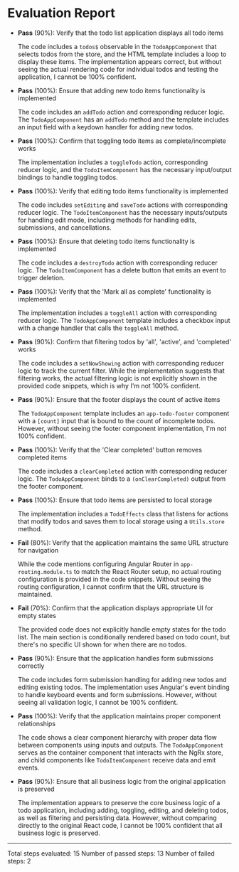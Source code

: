 # Evaluation Report

- **Pass** (90%): Verify that the todo list application displays all todo items

    The code includes a `todos$` observable in the `TodoAppComponent` that selects todos from the store, and the HTML template includes a loop to display these items. The implementation appears correct, but without seeing the actual rendering code for individual todos and testing the application, I cannot be 100% confident.

- **Pass** (100%): Ensure that adding new todo items functionality is implemented

    The code includes an `addTodo` action and corresponding reducer logic. The `TodoAppComponent` has an `addTodo` method and the template includes an input field with a keydown handler for adding new todos.

- **Pass** (100%): Confirm that toggling todo items as complete/incomplete works

    The implementation includes a `toggleTodo` action, corresponding reducer logic, and the `TodoItemComponent` has the necessary input/output bindings to handle toggling todos.

- **Pass** (100%): Verify that editing todo items functionality is implemented

    The code includes `setEditing` and `saveTodo` actions with corresponding reducer logic. The `TodoItemComponent` has the necessary inputs/outputs for handling edit mode, including methods for handling edits, submissions, and cancellations.

- **Pass** (100%): Ensure that deleting todo items functionality is implemented

    The code includes a `destroyTodo` action with corresponding reducer logic. The `TodoItemComponent` has a delete button that emits an event to trigger deletion.

- **Pass** (100%): Verify that the 'Mark all as complete' functionality is implemented

    The implementation includes a `toggleAll` action with corresponding reducer logic. The `TodoAppComponent` template includes a checkbox input with a change handler that calls the `toggleAll` method.

- **Pass** (90%): Confirm that filtering todos by 'all', 'active', and 'completed' works

    The code includes a `setNowShowing` action with corresponding reducer logic to track the current filter. While the implementation suggests that filtering works, the actual filtering logic is not explicitly shown in the provided code snippets, which is why I'm not 100% confident.

- **Pass** (90%): Ensure that the footer displays the count of active items

    The `TodoAppComponent` template includes an `app-todo-footer` component with a `[count]` input that is bound to the count of incomplete todos. However, without seeing the footer component implementation, I'm not 100% confident.

- **Pass** (100%): Verify that the 'Clear completed' button removes completed items

    The code includes a `clearCompleted` action with corresponding reducer logic. The `TodoAppComponent` binds to a `(onClearCompleted)` output from the footer component.

- **Pass** (100%): Ensure that todo items are persisted to local storage

    The implementation includes a `TodoEffects` class that listens for actions that modify todos and saves them to local storage using a `Utils.store` method.

- **Fail** (80%): Verify that the application maintains the same URL structure for navigation

    While the code mentions configuring Angular Router in `app-routing.module.ts` to match the React Router setup, no actual routing configuration is provided in the code snippets. Without seeing the routing configuration, I cannot confirm that the URL structure is maintained.

- **Fail** (70%): Confirm that the application displays appropriate UI for empty states

    The provided code does not explicitly handle empty states for the todo list. The main section is conditionally rendered based on todo count, but there's no specific UI shown for when there are no todos.

- **Pass** (90%): Ensure that the application handles form submissions correctly

    The code includes form submission handling for adding new todos and editing existing todos. The implementation uses Angular's event binding to handle keyboard events and form submissions. However, without seeing all validation logic, I cannot be 100% confident.

- **Pass** (100%): Verify that the application maintains proper component relationships

    The code shows a clear component hierarchy with proper data flow between components using inputs and outputs. The `TodoAppComponent` serves as the container component that interacts with the NgRx store, and child components like `TodoItemComponent` receive data and emit events.

- **Pass** (90%): Ensure that all business logic from the original application is preserved

    The implementation appears to preserve the core business logic of a todo application, including adding, toggling, editing, and deleting todos, as well as filtering and persisting data. However, without comparing directly to the original React code, I cannot be 100% confident that all business logic is preserved.

---

Total steps evaluated: 15
Number of passed steps: 13
Number of failed steps: 2